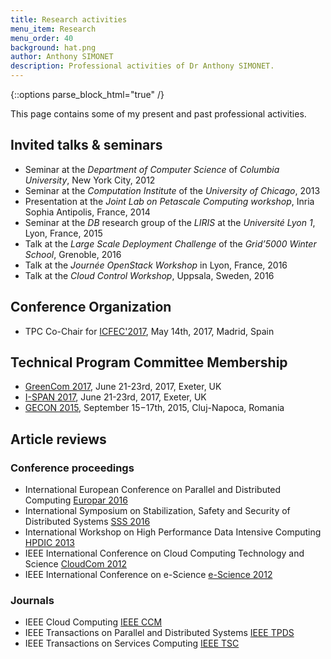 ```yaml
---
title: Research activities
menu_item: Research
menu_order: 40
background: hat.png
author: Anthony SIMONET
description: Professional activities of Dr Anthony SIMONET.
---
```


{::options parse_block_html="true" /}

This page contains some of my present and past professional activities.

<div class="blog-main">
<div class="service-list">

## Invited talks & seminars

* Seminar at the _Department of Computer Science_ of _Columbia University_, New York City, 2012
* Seminar at the _Computation Institute_ of the _University of Chicago_, 2013
* Presentation at the _Joint Lab on Petascale Computing workshop_, Inria Sophia Antipolis, France, 2014
* Seminar at the _DB_ research group of the _LIRIS_ at the _Université Lyon 1_, Lyon, France, 2015
* Talk at the _Large Scale Deployment Challenge_ of the _Grid’5000 Winter School_, Grenoble, 2016
* Talk at the _Journée OpenStack Workshop_ in Lyon, France, 2016
* Talk at the _Cloud Control Workshop_, Uppsala, Sweden, 2016

## Conference Organization

* TPC Co-Chair for [ICFEC'2017](http://fec-conf.gforge.inria.fr/), May 14th, 2017, Madrid, Spain

## Technical Program Committee Membership

* [GreenCom 2017](http://cse.stfx.ca/~GreenCom2017), June 21-23rd, 2017, Exeter, UK
* [I-SPAN 2017](http://cse.stfx.ca/~ISPAN2017/), June 21-23rd, 2017, Exeter, UK
* [GECON 2015](http://2015.gecon-conference.org/), September 15−17th, 2015, Cluj-Napoca, Romania


## Article reviews

### Conference proceedings

* International European Conference on Parallel and Distributed Computing [Europar
  2016](https://europar2016.inria.fr/conference/topics/6-cluster-and-cloud-computing/)
* International Symposium on Stabilization, Safety and Security of Distributed Systems [SSS 2016](http://avalon.ens-lyon.fr/SSS16/)
* International Workshop on High Performance Data Intensive Computing [HPDIC 2013](http://cloud.hdu.edu.cn/hpdic2013/)
* IEEE International Conference on Cloud Computing Technology and Science [CloudCom 2012](http://2012.cloudcom.org/)
* IEEE International Conference on e-Science [e-Science
  2012](https://www.ci.uchicago.edu/escience2012/)

### Journals

* IEEE Cloud Computing [IEEE
  CCM](https://www.computer.org/web/computingnow/cloudcomputing)
* IEEE Transactions on Parallel and Distributed Systems [IEEE
  TPDS](https://www.computer.org/web/tpds)
* IEEE Transactions on Services Computing [IEEE
  TSC](https://www.computer.org/web/tsc)

</div>
</div>
